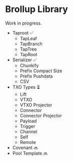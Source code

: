 # Brollup Library
Work in progress.

- Taproot ✅
    - TapLeaf 
    - TapBranch
    - TapTree
    - TapRoot
- Serializer ✅
    - Chunkify
    - Prefix Compact Size
    - Prefix Pushdata
    - CSV
- TXO Types ⏳
    - Lift 
    - VTXO 
    - VTXO Projector 
    - Connector 
    - Connector Projector 
    - Payload
    - Trigger 
    - Channel 
    - Self 
    - Remote 
- Covenant 🔜
- Pool Template 🔜